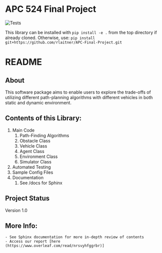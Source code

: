# APC 524 Final Project

![Tests](https://github.com/rlaitner/APC-Final-Project/actions/workflows/tests.yml/badge.svg)

This library can be installed with
```pip install -e .```
from the top directory if already cloned. Otherwise, use: 
``` pip install git+https://github.com/rlaitner/APC-Final-Project.git ```



# README 

## About 

This software package aims to enable users to explore the trade-offs of utilizing
different path-planning algorithms with different vehicles in both static and
dynamic environment.

## Contents of this Library: 
1. Main Code
	1. Path-Finding Algorithms
	2. Obstacle Class
	3. Vehicle Class
	4. Agent Class
	5. Environment Class
	6. Simulator Class    
2.  Automated Testing 
3. Sample Config Files 
4. Documentation 
	1. See /docs for Sphinx 

 

## Project Status

Version 1.0

## More Info: 
	- See Sphinx documentation for more in-depth review of contents
	- Access our report [here (https://www.overleaf.com/read/nrsvyhfggrbr)]
 
